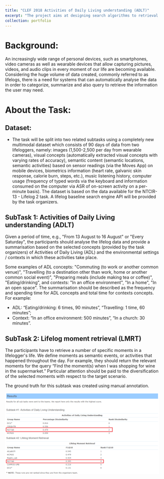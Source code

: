 ```yaml
---
title: "CLEF 2018 Activities of Daily Living understanding (ADLT)"
excerpt: "The project aims at designing search algorithms to retrieval personal photos given text query. The work has been published in CLEF 2018 with title [Visual Concept Selection with Textual Knowledge for Understanding Activities of Daily Living and Life Moment Retrieval](http://ceur-ws.org/Vol-2125/paper_124.pdf). For the details of the project, please refer to [the official pages](https://www.imageclef.org/2018/lifelog).<br/><img src='/images/clef_logo.jpg' width='500'>"
collection: portfolio
---
```

# Background:

An increasingly wide range of personal devices, such as smartphones, video cameras as well as wearable devices that allow capturing pictures, videos, and audio clips in every moment of our life are becoming available. Considering the huge volume of data created, commonly referred to as lifelogs, there is a need for systems that can automatically analyse the data in order to categorize, summarize and also query to retrieve the information the user may need.

# About the Task:

## Dataset:
* The task will be split into two related subtasks using a completely new multimodal dataset which consists of 90 days of data from two lifeloggers, namely: images (1,500-2,500 per day from wearable cameras), visual concepts (automatically extracted visual concepts with varying rates of accuracy), semantic content (semantic locations, semantic activities) based on sensor readings (via the Moves App) on mobile devices, biometrics information (heart rate, galvanic skin response, calorie burn, steps, etc.), music listening history, computer usage (frequency of typed words via the keyboard and information consumed on the computer via ASR of on-screen activity on a per-minute basis). The dataset is based on the data available for the NTCIR-13 - Lifelog 2 task. A lifelog baseline search engine API will be provided by the task organizers.

## SubTask 1: Activities of Daily Living understanding (ADLT)
Given a period of time, e.g., "From 13 August to 16 August" or "Every Saturday", the participants should analyse the lifelog data and provide a summarisation based on the selected concepts (provided by the task organizers) of Activities of Daily Living (ADL) and the environmental settings / contexts in which these activities take place.

Some examples of ADL concepts: "Commuting (to work or another common venue)", "Travelling (to a destination other than work, home or another common social event)", "Preparing meals (include making tea or coffee)", "Eating/drinking", and contexts: "In an office environment", "In a home", "In an open space". The summarisation should be described as the frequency and spending time for ADL concepts and total time for contexts concepts. For example:

* ADL: “Eating/drinking: 6 times, 90 minutes”, “Travelling: 1 time, 60 minutes”;
* Context: “In an office environment: 500 minutes”, “In a church: 30 minutes”.

## SubTask 2: Lifelog moment retrieval (LMRT)
The participants have to retrieve a number of specific moments in a lifelogger's life. We define moments as semantic events, or activities that happened throughout the day. For example, they should return the relevant moments for the query “Find the moment(s) when I was shopping for wine in the supermarket.” Particular attention should be paid to the diversification of the selected moments with respect to the target scenario.

The ground truth for this subtask was created using manual annotation.

<img src='/images/CLEF_result.png' width='600'>